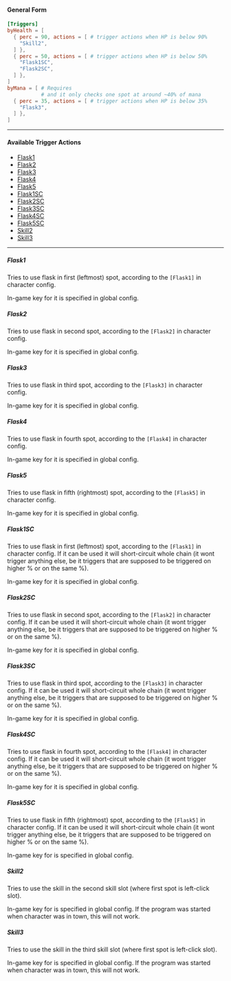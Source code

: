 #### General Form

```toml
[Triggers]
byHealth = [
  { perc = 90, actions = [ # trigger actions when HP is below 90%
    "Skill2",
  ] },
  { perc = 50, actions = [ # trigger actions when HP is below 50%
    "Flask1SC",
    "Flask2SC",
  ] },
]
byMana = [ # Requires
           # and it only checks one spot at around ~40% of mana
  { perc = 35, actions = [ # trigger actions when HP is below 35%
    "Flask3",
  ] },
]
```

---

#### Available Trigger Actions

- [Flask1](#flask1)
- [Flask2](#flask2)
- [Flask3](#flask3)
- [Flask4](#flask4)
- [Flask5](#flask5)
- [Flask1SC](#flask1sc)
- [Flask2SC](#flask2sc)
- [Flask3SC](#flask3sc)
- [Flask4SC](#flask4sc)
- [Flask5SC](#flask5sc)
- [Skill2](#skill2)
- [Skill3](#skill3)

---

##### Flask1

Tries to use flask in first (leftmost) spot, according to the `[Flask1]` in character config.

In-game key for it is specified in global config.

##### Flask2

Tries to use flask in second spot, according to the `[Flask2]` in character config.

In-game key for it is specified in global config.

##### Flask3

Tries to use flask in third spot, according to the `[Flask3]` in character config.

In-game key for it is specified in global config.

##### Flask4

Tries to use flask in fourth spot, according to the `[Flask4]` in character config.

In-game key for it is specified in global config.

##### Flask5

Tries to use flask in fifth (rightmost) spot, according to the `[Flask5]` in character config.

In-game key for it is specified in global config.

##### Flask1SC

Tries to use flask in first (leftmost) spot, according to the `[Flask1]` in character config. If it can be used it will short-circuit whole chain (it wont trigger anything else, be it triggers that are supposed to be triggered on higher % or on the same %).

In-game key for it is specified in global config.

##### Flask2SC

Tries to use flask in second spot, according to the `[Flask2]` in character config. If it can be used it will short-circuit whole chain (it wont trigger anything else, be it triggers that are supposed to be triggered on higher % or on the same %).

In-game key for it is specified in global config.

##### Flask3SC

Tries to use flask in third spot, according to the `[Flask3]` in character config. If it can be used it will short-circuit whole chain (it wont trigger anything else, be it triggers that are supposed to be triggered on higher % or on the same %).

In-game key for it is specified in global config.

##### Flask4SC

Tries to use flask in fourth spot, according to the `[Flask4]` in character config. If it can be used it will short-circuit whole chain (it wont trigger anything else, be it triggers that are supposed to be triggered on higher % or on the same %).

In-game key for it is specified in global config.

##### Flask5SC

Tries to use flask in fifth (rightmost) spot, according to the `[Flask5]` in character config. If it can be used it will short-circuit whole chain (it wont trigger anything else, be it triggers that are supposed to be triggered on higher % or on the same %).

In-game key for is specified in global config.

##### Skill2

Tries to use the skill in the second skill slot (where first spot is left-click slot).

In-game key for is specified in global config. If the program was started when character was in town, this will not work.

##### Skill3

Tries to use the skill in the third skill slot (where first spot is left-click slot).

In-game key for is specified in global config. If the program was started when character was in town, this will not work.
